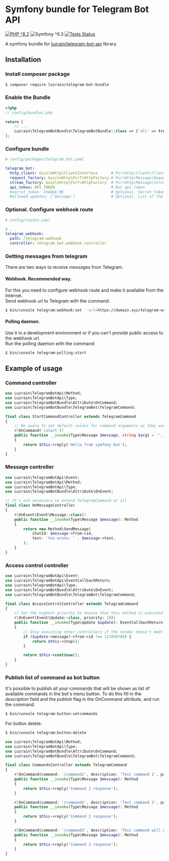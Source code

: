 # Symfony bundle for Telegram Bot API
[![PHP ^8.2](https://img.shields.io/badge/PHP-^8.2-777bb3.svg?style=flat)](https://www.php.net/releases/8.2/en.php)
![Symfony ^6.3](https://img.shields.io/badge/Symfony-^6.3-374151.svg?style=flat)
[![Tests Status](https://img.shields.io/github/actions/workflow/status/luzrain/telegram-bot-bundle/tests.yaml?branch=master)](../../actions/workflows/tests.yaml)

A symfony bundle for [luzrain/telegram-bot-api](https://github.com/luzrain/telegram-bot-api) library.

## Installation
### Install composer package
```bash
$ composer require luzrain/telegram-bot-bundle
```

### Enable the Bundle
```php
<?php
// config/bundles.php

return [
    // ...
    Luzrain\TelegramBotBundle\TelegramBotBundle::class => ['all' => true],
];
```

### Configure bundle
```yaml
# config/packages/telegram_bot.yaml

telegram_bot:
  http_client: GuzzleHttp\ClientInterface      # Psr\Http\Client\ClientInterface implementation
  request_factory: GuzzleHttp\Psr7\HttpFactory # Psr\Http\Message\RequestFactoryInterface implementation
  stream_factory: GuzzleHttp\Psr7\HttpFactory  # Psr\Http\Message\StreamFactoryInterface implementation
  api_token: API_TOKEN                         # Bot api token
  #secret_token: CHANGE_ME                     # Optional. Secret token to protect webhook endpoint from unauthenticated requests (update webhook url after change)
  #allowed_updates: ['message']                # Optional. List of the update types you want your bot to receive (update webhook url after change)
```

### Optional. Configure webhook route
```yaml
# config/routes.yaml

# ...
telegram_webhook:
  path: /telagram-webhook
  controller: telegram_bot.webhook_controller
```

### Getting messages from telegram
There are two ways to receive messages from Telegram.
#### Webhook. Recommended way.
For this you need to configure webhook route and make it available from the Internet.  
Send webhook url to Telegram with the command:  
``` bash
$ bin/console telegram:webhook:set --url=https://domain.xyz/telagram-webhook
```

#### Polling daemon.  
Use it in a development environment or if you can't provide public access to the webhook url.  
Run the polling daemon with the command:  
``` bash
$ bin/console telegram:polling:start
```

## Example of usage
### Command controller
```php
use Luzrain\TelegramBotApi\Method;
use Luzrain\TelegramBotApi\Type;
use Luzrain\TelegramBotBundle\Attribute\OnCommand;
use Luzrain\TelegramBotBundle\TelegramBot\TelegramCommand;

final class StartCommandController extends TelegramCommand
{
    // Be aware to set default values for command arguments as they won't necessarily will be passed
    #[OnCommand('/start')]
    public function __invoke(Type\Message $message, string $arg1 = '', string $arg2 = ''): Method
    {
        return $this->reply('Hello from symfony bot');
    }
}
```

### Message controller
```php
use Luzrain\TelegramBotApi\Event;
use Luzrain\TelegramBotApi\Method;
use Luzrain\TelegramBotApi\Type;
use Luzrain\TelegramBotBundle\Attribute\OnEvent;

// It's not necessary to extend TelegramCommand at all
final class OnMessageController
{
    #[OnEvent(Event\Message::class)]
    public function __invoke(Type\Message $message): Method
    {
        return new Method\SendMessage(
            chatId: $message->from->id,
            text: 'You wrote: ' . $message->text,
        );
    }
}
```

### Access control controller
```php
use Luzrain\TelegramBotApi\Event;
use Luzrain\TelegramBotApi\EventCallbackReturn;
use Luzrain\TelegramBotApi\Type;
use Luzrain\TelegramBotBundle\Attribute\OnEvent;
use Luzrain\TelegramBotBundle\TelegramBot\TelegramCommand;

final class AccessControlController extends TelegramCommand
{
    // Set the highest priority to ensure that this method is executed before any others.
    #[OnEvent(Event\Update::class, priority: 10)]
    public function __invoke(Type\Update $update): EventCallbackReturn
    {
        // Stop executing other controllers if the sender doesn't meet some conditions
        if ($update->message?->from->id !== 123456789) {
            return $this->stop();
        }

        return $this->continue();
    }
}
```

### Publish list of command as bot button
It's possible to publish all your commands that will be shown as list of available commands in the bot's menu button.
To do this fill in the _description_ field and the _publish_ flag in the OnCommand attribute, and run the command.
``` bash
$ bin/console telegram:button:setcommands
```

For button delete.
``` bash
$ bin/console telegram:button:delete
```

```php
use Luzrain\TelegramBotApi\Method;
use Luzrain\TelegramBotApi\Type;
use Luzrain\TelegramBotBundle\Attribute\OnCommand;
use Luzrain\TelegramBotBundle\TelegramBot\TelegramCommand;

final class CommandsController extends TelegramCommand
{
    #[OnCommand(command: '/command1', description: 'Test command 1', publish: true)]
    public function __invoke(Type\Message $message): Method
    {
        return $this->reply('Command 1 response');
    }

    #[OnCommand(command: '/command2', description: 'Test command 2', publish: true)]
    public function __invoke(Type\Message $message): Method
    {
        return $this->reply('Command 2 response');
    }

    #[OnCommand(command: '/command3', description: 'This command will not be published', publish: false)]
    public function __invoke(Type\Message $message): Method
    {
        return $this->reply('Command 3 response');
    }
}
```